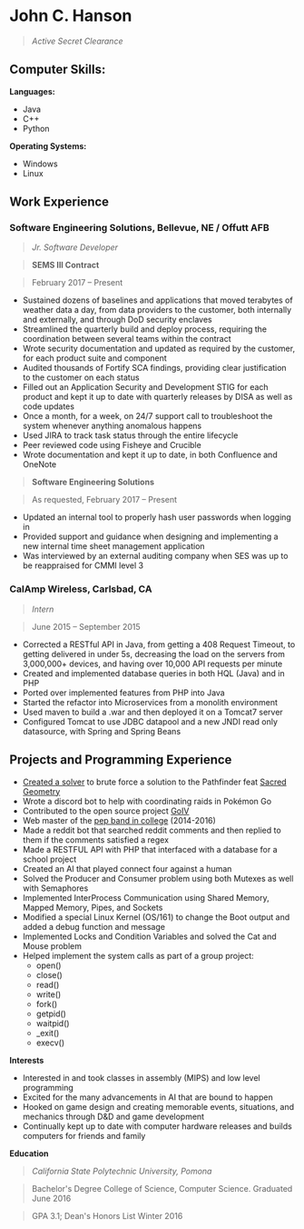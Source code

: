 # John C. Hanson

>*Active Secret Clearance*

## Computer Skills:

**Languages:**

* Java
* C++
* Python

**Operating Systems:** 

* Windows
* Linux

## Work Experience

### **Software Engineering Solutions**, Bellevue, NE / Offutt AFB

>*Jr. Software Developer*

>**SEMS III Contract**

>February 2017 – Present 

* Sustained dozens of baselines and applications that moved terabytes of weather data a day, from data providers to the customer, both internally and externally, and through DoD security enclaves
* Streamlined the quarterly build and deploy process, requiring the coordination between several teams within the contract
* Wrote security documentation and updated as required by the customer, for each product suite and component
* Audited thousands of Fortify SCA findings, providing clear justification to the customer on each status
* Filled out an Application Security and Development STIG for each product and kept it up to date with quarterly releases by DISA as well as code updates
* Once a month, for a week, on 24/7 support call to troubleshoot the system whenever anything anomalous happens
* Used JIRA to track task status through the entire lifecycle
* Peer reviewed code using Fisheye and Crucible
* Wrote documentation and kept it up to date, in both Confluence and OneNote

>**Software Engineering Solutions**

>As requested, February 2017 – Present

* Updated an internal tool to properly hash user passwords when logging in
* Provided support and guidance when designing and implementing a new internal time sheet management application
* Was interviewed by an external auditing company when SES was up to be reappraised for CMMI level 3

### **CalAmp Wireless**, Carlsbad, CA

>*Intern*

>June 2015 – September 2015

* Corrected a RESTful API in Java, from getting a 408 Request Timeout, to getting delivered in under 5s, decreasing the load on the servers from 3,000,000+ devices, and having over 10,000 API requests per minute
* Created and implemented database queries in both HQL (Java) and in PHP
* Ported over implemented features from PHP into Java
* Started the refactor into Microservices from a monolith environment
* Used maven to build a .war and then deployed it on a Tomcat7 server
* Configured Tomcat to use JDBC datapool and a new JNDI read only datasource, with Spring and Spring Beans

## Projects and Programming Experience

* [Created a solver](https://github.com/johnhanson/Sacred-Geometry) to brute force a solution to the Pathfinder feat [Sacred Geometry](https://www.d20pfsrd.com/feats/general-feats/sacred-geometry/) 
* Wrote a discord bot to help with coordinating raids in Pokémon Go 
* Contributed to the open source project [GoIV](https://github.com/farkam135/GoIV) 
* Web master of the [pep band in college](https://www.cpp.edu/~pepband/) (2014-2016) 
* Made a reddit bot that searched reddit comments and then replied to them if the comments satisfied a regex
* Made a RESTFUL API with PHP that interfaced with a database for a school project
* Created an AI that played connect four against a human
* Solved the Producer and Consumer problem using both Mutexes as well with Semaphores
* Implemented InterProcess Communication using Shared Memory, Mapped Memory, Pipes, and Sockets
* Modified a special Linux Kernel (OS/161) to change the Boot output and added a debug function and message
* Implemented Locks and Condition Variables and solved the Cat and Mouse problem
* Helped implement the system calls as part of a group project:
  * open()
  * close()
  * read()
  * write()
  * fork()
  * getpid()
  * waitpid()
  * \_exit()
  * execv()

**Interests**
 * Interested in and took classes in assembly (MIPS) and low level programming
 * Excited for the many advancements in AI that are bound to happen
 * Hooked on game design and creating memorable events, situations, and mechanics through D&D and game development
 * Continually kept up to date with computer hardware releases and builds computers for friends and family


**Education**

>*California State Polytechnic University, Pomona* 

>Bachelor's Degree College of Science, Computer Science. Graduated June 2016

>GPA 3.1; Dean's Honors List Winter 2016


